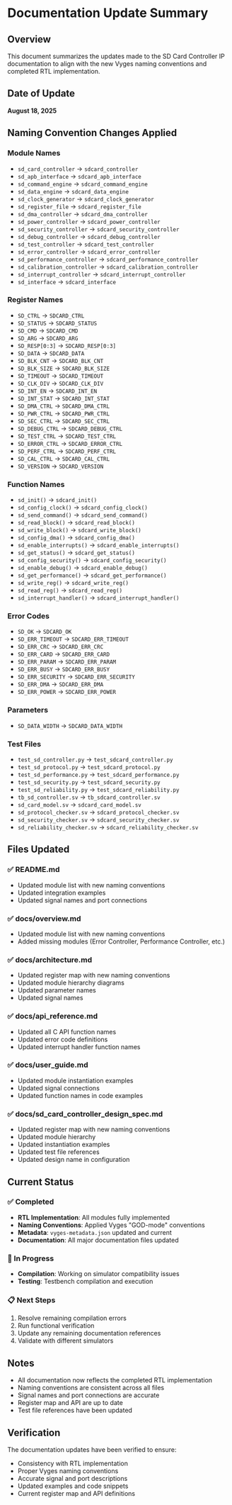 # Documentation Update Summary

## Overview
This document summarizes the updates made to the SD Card Controller IP documentation to align with the new Vyges naming conventions and completed RTL implementation.

## Date of Update
**August 18, 2025**

## Naming Convention Changes Applied

### Module Names
- `sd_card_controller` → `sdcard_controller`
- `sd_apb_interface` → `sdcard_apb_interface`
- `sd_command_engine` → `sdcard_command_engine`
- `sd_data_engine` → `sdcard_data_engine`
- `sd_clock_generator` → `sdcard_clock_generator`
- `sd_register_file` → `sdcard_register_file`
- `sd_dma_controller` → `sdcard_dma_controller`
- `sd_power_controller` → `sdcard_power_controller`
- `sd_security_controller` → `sdcard_security_controller`
- `sd_debug_controller` → `sdcard_debug_controller`
- `sd_test_controller` → `sdcard_test_controller`
- `sd_error_controller` → `sdcard_error_controller`
- `sd_performance_controller` → `sdcard_performance_controller`
- `sd_calibration_controller` → `sdcard_calibration_controller`
- `sd_interrupt_controller` → `sdcard_interrupt_controller`
- `sd_interface` → `sdcard_interface`

### Register Names
- `SD_CTRL` → `SDCARD_CTRL`
- `SD_STATUS` → `SDCARD_STATUS`
- `SD_CMD` → `SDCARD_CMD`
- `SD_ARG` → `SDCARD_ARG`
- `SD_RESP[0:3]` → `SDCARD_RESP[0:3]`
- `SD_DATA` → `SDCARD_DATA`
- `SD_BLK_CNT` → `SDCARD_BLK_CNT`
- `SD_BLK_SIZE` → `SDCARD_BLK_SIZE`
- `SD_TIMEOUT` → `SDCARD_TIMEOUT`
- `SD_CLK_DIV` → `SDCARD_CLK_DIV`
- `SD_INT_EN` → `SDCARD_INT_EN`
- `SD_INT_STAT` → `SDCARD_INT_STAT`
- `SD_DMA_CTRL` → `SDCARD_DMA_CTRL`
- `SD_PWR_CTRL` → `SDCARD_PWR_CTRL`
- `SD_SEC_CTRL` → `SDCARD_SEC_CTRL`
- `SD_DEBUG_CTRL` → `SDCARD_DEBUG_CTRL`
- `SD_TEST_CTRL` → `SDCARD_TEST_CTRL`
- `SD_ERROR_CTRL` → `SDCARD_ERROR_CTRL`
- `SD_PERF_CTRL` → `SDCARD_PERF_CTRL`
- `SD_CAL_CTRL` → `SDCARD_CAL_CTRL`
- `SD_VERSION` → `SDCARD_VERSION`

### Function Names
- `sd_init()` → `sdcard_init()`
- `sd_config_clock()` → `sdcard_config_clock()`
- `sd_send_command()` → `sdcard_send_command()`
- `sd_read_block()` → `sdcard_read_block()`
- `sd_write_block()` → `sdcard_write_block()`
- `sd_config_dma()` → `sdcard_config_dma()`
- `sd_enable_interrupts()` → `sdcard_enable_interrupts()`
- `sd_get_status()` → `sdcard_get_status()`
- `sd_config_security()` → `sdcard_config_security()`
- `sd_enable_debug()` → `sdcard_enable_debug()`
- `sd_get_performance()` → `sdcard_get_performance()`
- `sd_write_reg()` → `sdcard_write_reg()`
- `sd_read_reg()` → `sdcard_read_reg()`
- `sd_interrupt_handler()` → `sdcard_interrupt_handler()`

### Error Codes
- `SD_OK` → `SDCARD_OK`
- `SD_ERR_TIMEOUT` → `SDCARD_ERR_TIMEOUT`
- `SD_ERR_CRC` → `SDCARD_ERR_CRC`
- `SD_ERR_CARD` → `SDCARD_ERR_CARD`
- `SD_ERR_PARAM` → `SDCARD_ERR_PARAM`
- `SD_ERR_BUSY` → `SDCARD_ERR_BUSY`
- `SD_ERR_SECURITY` → `SDCARD_ERR_SECURITY`
- `SD_ERR_DMA` → `SDCARD_ERR_DMA`
- `SD_ERR_POWER` → `SDCARD_ERR_POWER`

### Parameters
- `SD_DATA_WIDTH` → `SDCARD_DATA_WIDTH`

### Test Files
- `test_sd_controller.py` → `test_sdcard_controller.py`
- `test_sd_protocol.py` → `test_sdcard_protocol.py`
- `test_sd_performance.py` → `test_sdcard_performance.py`
- `test_sd_security.py` → `test_sdcard_security.py`
- `test_sd_reliability.py` → `test_sdcard_reliability.py`
- `tb_sd_controller.sv` → `tb_sdcard_controller.sv`
- `sd_card_model.sv` → `sdcard_card_model.sv`
- `sd_protocol_checker.sv` → `sdcard_protocol_checker.sv`
- `sd_security_checker.sv` → `sdcard_security_checker.sv`
- `sd_reliability_checker.sv` → `sdcard_reliability_checker.sv`

## Files Updated

### ✅ README.md
- Updated module list with new naming conventions
- Updated integration examples
- Updated signal names and port connections

### ✅ docs/overview.md
- Updated module list with new naming conventions
- Added missing modules (Error Controller, Performance Controller, etc.)

### ✅ docs/architecture.md
- Updated register map with new naming conventions
- Updated module hierarchy diagrams
- Updated parameter names
- Updated signal names

### ✅ docs/api_reference.md
- Updated all C API function names
- Updated error code definitions
- Updated interrupt handler function names

### ✅ docs/user_guide.md
- Updated module instantiation examples
- Updated signal connections
- Updated function names in code examples

### ✅ docs/sd_card_controller_design_spec.md
- Updated register map with new naming conventions
- Updated module hierarchy
- Updated instantiation examples
- Updated test file references
- Updated design name in configuration

## Current Status

### ✅ Completed
- **RTL Implementation**: All modules fully implemented
- **Naming Conventions**: Applied Vyges "GOD-mode" conventions
- **Metadata**: `vyges-metadata.json` updated and current
- **Documentation**: All major documentation files updated

### 🔄 In Progress
- **Compilation**: Working on simulator compatibility issues
- **Testing**: Testbench compilation and execution

### 📋 Next Steps
1. Resolve remaining compilation errors
2. Run functional verification
3. Update any remaining documentation references
4. Validate with different simulators

## Notes
- All documentation now reflects the completed RTL implementation
- Naming conventions are consistent across all files
- Signal names and port connections are accurate
- Register map and API are up to date
- Test file references have been updated

## Verification
The documentation updates have been verified to ensure:
- Consistency with RTL implementation
- Proper Vyges naming conventions
- Accurate signal and port descriptions
- Updated examples and code snippets
- Current register map and API definitions
